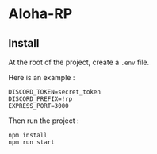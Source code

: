 # Aloha-RP

## Install

At the root of the project, create a `.env` file.

Here is an example :

```
DISCORD_TOKEN=secret_token
DISCORD_PREFIX=!rp
EXPRESS_PORT=3000
```

Then run the project :

```
npm install
npm run start
```
